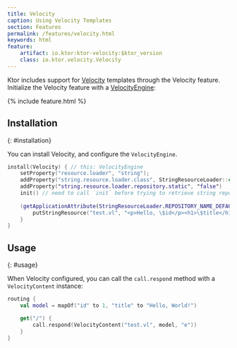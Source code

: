 ```yaml
---
title: Velocity
caption: Using Velocity Templates
section: Features
permalink: /features/velocity.html
keywords: html
feature:
    artifact: io.ktor:ktor-velocity:$ktor_version
    class: io.ktor.velocity.Velocity
---
```


Ktor includes support for [Velocity](http://velocity.apache.org/) templates through the Velocity
feature.  Initialize the Velocity feature with a
[VelocityEngine](https://velocity.apache.org/engine/1.7/apidocs/org/apache/velocity/app/VelocityEngine.html):

{% include feature.html %}

## Installation
{: #installation}

You can install Velocity, and configure the `VelocityEngine`.

```kotlin
install(Velocity) { // this: VelocityEngine
    setProperty("resource.loader", "string");
    addProperty("string.resource.loader.class", StringResourceLoader::class.java.name)
    addProperty("string.resource.loader.repository.static", "false")
    init() // need to call `init` before trying to retrieve string repository
    
    (getApplicationAttribute(StringResourceLoader.REPOSITORY_NAME_DEFAULT) as StringResourceRepository).apply {
        putStringResource("test.vl", "<p>Hello, \$id</p><h1>\$title</h1>")
    }
}
```

## Usage
{: #usage}

When Velocity configured, you can call the `call.respond` method with a `VelocityContent` instance: 

```kotlin
routing {
    val model = mapOf("id" to 1, "title" to "Hello, World!")

    get("/") {
        call.respond(VelocityContent("test.vl", model, "e"))
    }
}
```
